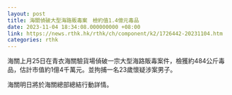 ```yaml
---
layout: post
title: 海關偵破大型海路販毒案　檢約值1.4億元毒品
date: 2023-11-04 18:34:08.000000000 +08:00
link: https://news.rthk.hk/rthk/ch/component/k2/1726442-20231104.htm
categories: rthk
---
```


海關上月25日在青衣海關驗貨場偵破一宗大型海路販毒案件，檢獲約484公斤毒品，估計市值約1億4千萬元。並拘捕一名23歲懷疑涉案男子。

海關明日將於海關總部總結行動詳情。
